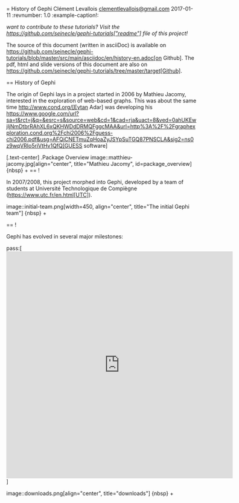 = History of Gephi
Clément Levallois <clementlevallois@gmail.com>
2017-01-11
:revnumber: 1.0
:example-caption!:

_want to contribute to these tutorials? Visit the https://github.com/seinecle/gephi-tutorials["readme"] file of this project!_

The source of this document (written in asciiDoc) is available on https://github.com/seinecle/gephi-tutorials/blob/master/src/main/asciidoc/en/history-en.adoc[on Github].
The pdf, html and slide versions of this document are also on https://github.com/seinecle/gephi-tutorials/tree/master/target[Github].



== History of Gephi

The origin of Gephi lays in a project started in 2006 by Mathieu Jacomy, interested in the exploration of web-based graphs.
This was about the same time http://www.cond.org/[Eytan Adar] was developing his https://www.google.com/url?sa=t&rct=j&q=&esrc=s&source=web&cd=1&cad=rja&uact=8&ved=0ahUKEwjljNmDtbrRAhXL6xQKHWDdDRMQFggcMAA&url=http%3A%2F%2Fgraphexploration.cond.org%2Fchi2006%2Fguess-chi2006.pdf&usg=AFQjCNETmuZqHoaZyJSYpSuTGQ87PNSCLA&sig2=ns0z9wqVRIo5riVtHv1QfQ[GUESS software]

[.text-center]
.Package Overview
image::matthieu-jacomy.jpg[align="center", title="Mathieu Jacomy", id=package_overview]
{nbsp} +
== !

In 2007/2008, this project morphed into Gephi, developed by a team of students at Université Technologique de Compiègne (https://www.utc.fr/en.html[UTC]).

image::initial-team.png[width=450, align="center", title="The initial Gephi team"]
{nbsp} +

== !

Gephi has evolved in several major milestones:

pass:[<iframe width="600" height="600" align="center" seamless frameborder="0" scrolling="no" src="https://docs.google.com/spreadsheets/d/13mTifgFRpEH0vpXUF2USdy6kTTtPuEq9FgWWXYEPIck/pubchart?oid=657051972&amp;format=interactive"></iframe>]

image::downloads.png[align="center", title="downloads"]
{nbsp} +
